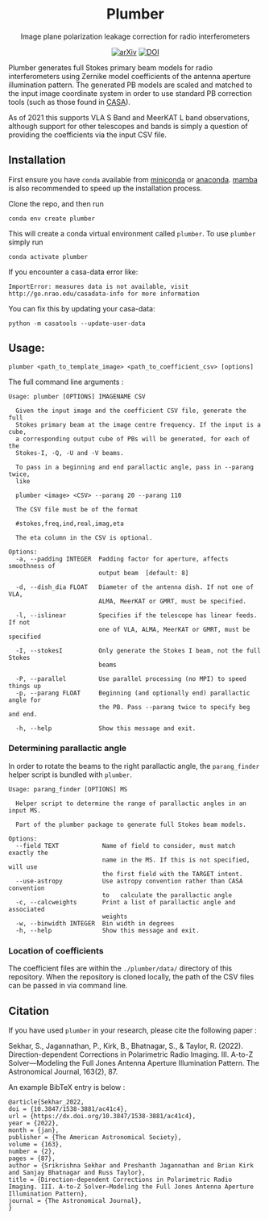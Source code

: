 <div align="center">
  
  # Plumber

  Image plane polarization leakage correction for radio interferometers
  
  [![arXiv](https://img.shields.io/badge/arXiv-2107.10009-b31b1b.svg)](https://arxiv.org/abs/2107.10009)
  [![DOI](https://zenodo.org/badge/DOI/10.5281/zenodo.5484098.svg)](https://doi.org/10.5281/zenodo.5484098)

  
</div>
  

Plumber generates full Stokes primary beam models for radio interferometers using Zernike model coefficients of the antenna aperture illumination pattern. The generated PB models are scaled and matched to the input image coordinate system in order to use standard PB correction tools (such as those found in [CASA](https://casadocs.readthedocs.io/en/stable/)).

As of 2021 this supports VLA S Band and MeerKAT L band observations, although support for other telescopes and bands is simply a question of providing the coefficients via the input CSV file.


## Installation
First ensure you have `conda` available from [miniconda](https://docs.conda.io/en/latest/miniconda.html) or [anaconda](https://docs.anaconda.com/anaconda/index.html). [mamba](https://github.com/mamba-org/mamba) is also recommended to speed up the installation process. 

Clone the repo, and then run 

```conda env create plumber```

This will create a conda virtual environment called `plumber`. To use `plumber` simply run

```conda activate plumber```

If you encounter a casa-data error like:

```ImportError: measures data is not available, visit http://go.nrao.edu/casadata-info for more information```

You can fix this by updating your casa-data:

```python -m casatools --update-user-data```

## Usage:

```plumber <path_to_template_image> <path_to_coefficient_csv> [options]```


The full command line arguments :

```
Usage: plumber [OPTIONS] IMAGENAME CSV

  Given the input image and the coefficient CSV file, generate the full
  Stokes primary beam at the image centre frequency. If the input is a cube,
  a corresponding output cube of PBs will be generated, for each of the
  Stokes-I, -Q, -U and -V beams.

  To pass in a beginning and end parallactic angle, pass in --parang twice,
  like

  plumber <image> <CSV> --parang 20 --parang 110

  The CSV file must be of the format

  #stokes,freq,ind,real,imag,eta

  The eta column in the CSV is optional.

Options:
  -a, --padding INTEGER  Padding factor for aperture, affects smoothness of
                         output beam  [default: 8]

  -d, --dish_dia FLOAT   Diameter of the antenna dish. If not one of VLA,
                         ALMA, MeerKAT or GMRT, must be specified.

  -l, --islinear         Specifies if the telescope has linear feeds. If not
                         one of VLA, ALMA, MeerKAT or GMRT, must be specified

  -I, --stokesI          Only generate the Stokes I beam, not the full Stokes
                         beams

  -P, --parallel         Use parallel processing (no MPI) to speed things up
  -p, --parang FLOAT     Beginning (and optionally end) parallactic angle for
                         the PB. Pass --parang twice to specify beg and end.

  -h, --help             Show this message and exit.
```


### Determining parallactic angle

In order to rotate the beams to the right parallactic angle, the
`parang_finder` helper script is bundled with `plumber`. 

```
Usage: parang_finder [OPTIONS] MS

  Helper script to determine the range of parallactic angles in an input MS.

  Part of the plumber package to generate full Stokes beam models.

Options:
  --field TEXT            Name of field to consider, must match exactly the
                          name in the MS. If this is not specified, will use
                          the first field with the TARGET intent.
  --use-astropy           Use astropy convention rather than CASA convention
                          to   calculate the parallactic angle
  -c, --calcweights       Print a list of parallactic angle and associated
                          weights
  -w, --binwidth INTEGER  Bin width in degrees
  -h, --help              Show this message and exit.
```

### Location of coefficients

The coefficient files are within the `./plumber/data/` directory of this
repository. When the repository is cloned locally, the path of the CSV files can be passed
in via command line.


## Citation

If you have used `plumber` in your research, please cite the following paper : 

Sekhar, S., Jagannathan, P., Kirk, B., Bhatnagar, S., & Taylor, R. (2022). Direction-dependent Corrections in Polarimetric Radio Imaging. III. A-to-Z Solver—Modeling the Full Jones Antenna Aperture Illumination Pattern. The Astronomical Journal, 163(2), 87.

An example BibTeX entry is below : 
```
@article{Sekhar_2022,
doi = {10.3847/1538-3881/ac41c4},
url = {https://dx.doi.org/10.3847/1538-3881/ac41c4},
year = {2022},
month = {jan},
publisher = {The American Astronomical Society},
volume = {163},
number = {2},
pages = {87},
author = {Srikrishna Sekhar and Preshanth Jagannathan and Brian Kirk and Sanjay Bhatnagar and Russ Taylor},
title = {Direction-dependent Corrections in Polarimetric Radio Imaging. III. A-to-Z Solver—Modeling the Full Jones Antenna Aperture Illumination Pattern},
journal = {The Astronomical Journal},
}
```
